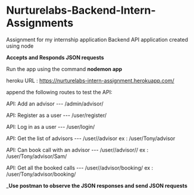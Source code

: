 # Nurturelabs-Backend-Intern-Assignments
Assignment for my internship application 
Backend API application created using node 

**Accepts and Responds JSON requests**

Run the app using the command 
__nodemon app__


heroku URL : 
https://nurturelabs-intern-assignment.herokuapp.com/

append the following routes to test the API:

API: Add an advisor
--- /admin/advisor/

API: Register as a user
--- /user/register/

API: Log in as a user
--- /user/login/

API: Get the list of advisors
--- /user/<user-id>/advisor
    ex : /user/Tony/advisor
  
API: Can book call with an advisor
--- /user/<user-id>/advisor/<advisor-id>/
    ex : /user/Tony/advisor/Sam/
  
API: Get all the booked calls
--- /user/<user-id>/advisor/booking/
    ex : /user/Tony/advisor/booking/


___Use postman to observe the JSON responses and send JSON requests__
